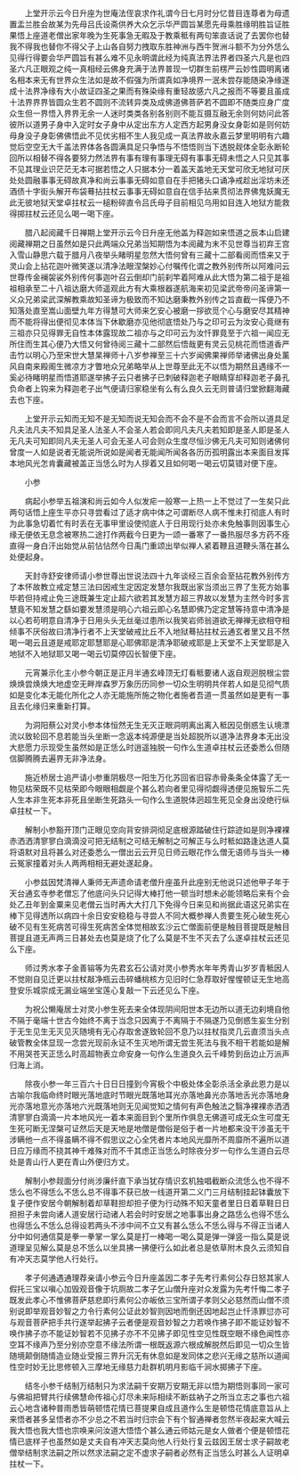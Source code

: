 <!-- { "loadSidebar": true } -->
　　上堂开示云今日升座为世庵法侄哀求作礼谓今日七月时分忆昔目连尊者为母遗置盂兰胜会故某为先母吕氏设斋供养大众乞示华严圆旨某愿先母乘胜缘明胜旨证胜果悟上座道老僧出家年晚为生死事急无暇及于教乘秪有两句笨直话说了去罢你也替我不得我也替你不得父子上山各自努力拽取东胜神洲与西牛贺洲斗额不为分外恁么见得行得要会华严圆旨有甚么难不见永明谓此经为纯真法界法界者四圣六凡是也四圣六凡正眼观之纯一真相经云佛身充满于法界普现一切群生前楞严云妙性圆明离诸名相本来无有世界众生法如是故不假强为所谓真如净境界一泯未尝存能随染净缘遂成十法界净缘有大小故证四圣之果而有殊染缘有重轻故感六凡之报而不等要且虽成十法界界界皆圆众生若不圆则不流转异类及成佛道佛菩萨若不圆即不随类应身广度众生但一界悟入界界无余一人迷时类类各别各别则不能互摄互融无余则何妨问此答彼所以道男子身中入定时女子身中从定出东方人定西方起男身没女身彰如是则何妨母身没子身彰佛佛悟此不见优劣相不生人我见成一真法界故永嘉云梦里明明有六趣觉后空空无大千盖法界体各各圆满具足只争悟与不悟悟则当下透脱觌体全彰永断轮回所以相替不得各要努力然法界有事有理有事理无碍有事事无碍未悟之人只见其事不见其理业识茫茫无本可据若悟之人只据本分一着盖天盖地无天堂可欣无地狱可厌处处圆融事事无碍故真净和尚云事事无碍如意自在手把猪头口诵净戒趁出淫坊未还酒债十字街头解开布袋蓦拈拄杖云事事无碍如意自在信手拈来贯彻法界佛鬼妖魔无此无彼地狱天堂卓拄杖云一槌粉碎直令吕氏母子目前相见乌用如目连入地狱方能救得掷拄杖云还见么喝一喝下座。

　　腊八起阅藏千日禅期上堂开示云今日升座无他盖为释迦如来悟道之辰本山启建阅藏禅期之日虽然如是只此两端众兄弟当知期悟为本阅藏为末不见世尊当初弃王宫入雪山静思六载于腊月八夜举头睹明星忽然大悟何曾有三藏十二部看阅而悟来又于灵山会上拈花迦叶微笑遂以清净法眼涅槃妙心付嘱传化谓之教外别传所以阿难问云世尊传金襕袈裟外别传何事迦叶召云倒却门前刹竿着阿难从此大悟为第二祖于是祖祖相承至二十八祖达磨大师遥观此方有大乘根器遂航海来初见梁武帝帝问圣谛第一义众兄弟梁武深解教乘故知圣谛为极致而不知达磨秉教外别传之旨直截一挥便乃不知落处直至嵩山面壁九年方得慧可大师来乞安心被磨一拶欲觅个心与磨安尽其精神而不能将得出便彻见本体当下休歇磨亦见他彻底悟处乃与之印可云为汝安心竟继有三祖亦只见得罪无自性本体露现故二祖亦与之印可云为汝忏罪竟至于六祖一闻应无所住而生其心便乃大悟又何曾待阅三藏十二部然后悟哉更有灵云见桃花而悟道香严击竹以明心乃至宋世大慧杲禅师十八岁参禅至三十六岁闻佛果禅师举诸佛出身处薰风自南来殿阁生微凉方才瞥地众兄弟略举从上世尊至此无不以悟为期然且遇缘不一奚必待睹明星而悟道耶遂举拂子云只者拂子已刺破释迦老子眼睛穿却释迦老子鼻孔负命者上钩来为释迦老子出气便请归家稳坐有么有么良久云无则普请归堂掀翻海藏去也下座。

　　上堂开示云知而无知不是无知而说无知会而不会不是不会而言不会所以道具足凡夫法凡夫不知具足圣人法圣人不会圣人若会即同凡夫凡夫若知即是圣人即是圣人无凡夫可知即同凡夫无圣人可会无圣人可会则众生度尽恒沙佛无凡夫可知则诸佛何曾度一人如是说者无能说所说如是闻者无能闻所闻各各历历孤明露出本来面目发挥本地风光怎肯囊藏被盖正当恁么时为人拶着又且如何喝一喝云切莫错对便下座。

　　小参

　　病起小参举五祖演和尚云如今人似发疟一般寒一上热一上不觉过了一生矣只此两句话悟上座生平亦只寻尝看过了适才病中体之可谓断尽人病不惟未打彻底人有时为此事急切着忙有时丢在无事甲里设使彻底人于日用现行处亦未免触事则因事生心缘无便依无息念被寒热二途打作两截今日更为一颂一番寒了一番热服尽多方药不痊直得一身白汗出始觉从前怗怗然今日禹门重颂出举似禅人紧着鞭且道鞭头落在甚么处便起身。

　　天封寺舒安律师请小参世尊出世说法四十九年谈经三百余会至拈花教外别传方了本怀故教立戒定慧三法曰因戒生定因定发慧尔我既出家当须出三界了生死方始事毕若但持戒止免三途既兼生定止超六欲若其发慧方超三界故以发慧为主然今时多言慧竟不知发慧之繇如要发慧须是明心六祖云即心名慧即佛乃定定慧等持意中清净是以心若苟明意自清净于日用头头无丝毫过患所以我笑岩师翁道欲无禅禅无欲相夺相倾事不厌俗故曰清净行者不上天堂破戒比丘不入地狱蓦拈拄杖云通玄者里又且不然喝一喝云且道是戒耶定耶慧耶是心耶佛耶是清净耶破戒耶是上天堂不上天堂耶是入地狱不入地狱耶又喝一喝云切莫停囚长智便下座。

　　元宵兼示化主小参今朝正是正月半通玄峰顶无灯看秪要诸人返自观迥脱根尘尝焕焕尝焕焕大地虚空无畔岸森罗万象历历同参一切众生明明共伴若人如是见彻气质如是变化本无能化所化之人亦无能施所施之物化者施者吾道一贯虽然如是更有一事且去化缘归来重新打算。

　　为洞阳蔡公对灵小参本体恒然无生无灭正眼洞明离出离入秪因见倒惑生认境漂流以致轮回不息若能当头坐断一念返本纯源便是当处超脱所以道净法界身本无出没大悲愿力示现受生虽然如是正恁么时逍遥独脱一句作么生道卓拄杖云还委悉么但随信脚腾腾去遍界无非净法身。

　　施近桥居士追严请小参重阴极尽一阳生万化苏回省旧容赤骨条条全体露了无一物见枯荣既不见枯荣即今眼眼相觑是个甚么若向者里见得彻觑得透便见施智乐二先人生本非生死本非死且坐断生死路头一句作么生道脱体迥超生死见全身出没绝行纵卓拄杖一下。

　　解制小参豁开顶门正眼见空向背安排洞彻足底根源踏破住行踪迹如是则净裸裸赤洒洒清寥寥白滴滴没可把无结制之可结无解制之可解正与么时秪如路逢达道人莫将语默对且将甚么对还委悉么一僧出云云开见日师云眼花作么僧无语师与当头一棒云冤家撞着对头人两两相相无避处遂起身。

　　小参兹因梵清禅人秉师无声遗命请老僧升座虽升此座别无他说只述他甲子年于天台通玄寺参老僧忘了他底问头只记得大棒打他一顿当时想未必能领略后来有个会处乙丑年到金粟来见老僧云当时再大大打几下免得今日来见和尚据此语这兄弟实在棒下见得透所以病四十余日安安稳稳与寻尝人不同大概参禅人贵要生死心破生死心破不见有生死病苦可得生死病苦全体觉相故玄沙云亡僧面前便是触目菩提既是触目菩提且道无声两三日甚处去也莫是烧了化了么莫是不生不灭去了么遂卓拄杖云还见么下座。

　　师过秀水孝子金善镕等为先君玄石公请对灵小参秀水年年秀青山岁岁青秪因人不觉刚自见迁更以拄杖敲净瓶云击碎蟠桃核方见旧时仁急荐取好惺惺顿证无生地高登安乐城崇成无漏业端坐宝莲心复敲一下云还见么下座。

　　为祝公懒庵居士对灵小参生死去来全体现阴间阳世本无边所以道无边刹境自他不隔于毫端十世古今始终不离于当念只因离于不离隔于不隔遂乃见倒惑生妄生分别于无生见生无灭见灭随境有无心存取舍遂致轮回不息乃以拄杖指灵几云直须当头点破管教全体显现一念尝光现前永证不生灭地所谓无尝生死法与我不相干若能如是解不用哭苍天正恁么时高超物表立命安身一句作么生道良久云千峰势到岳边止万派声归海上消。

　　除夜小参一年三百六十日日日撞到今宵极个中极处体全彰杀活全承此恩力是以古喻尔我临命终时眼光落地底时节眼光既落地耳光亦落地鼻光亦落地舌光亦落地身光亦落地意光亦落地六光既落地则无见闻觉知之情何有声色触法之翳净裸裸赤洒洒清寥寥白滴滴一片本地风光一着本来面目到个里所作俱息无佛道可成无众生可度无生死可断无涅槃可证然后天是天地是地僧是僧俗是俗于者一片地都来没干涉虽无干涉瞒他一点不得虽瞒不得不假思议之心全凭者片本地风光靡所不周靡所不遍所以道日应万缘而不挠其神千难殊对而不千其虑正当恁么时除夜分岁一句作么生道白云尽处是青山行人更在青山外便归方丈。

　　解制小参觌面分付尚涉廉纤直下承当犹存情识玄机独唱截断众流恁么也不得不恁么也不得恁么不恁么总不得事不获已放一线道开第二义门三月结制挂起钵囊放下复子便作安居今朝解制着却草鞋担却担子便为行动殊不知天童者里日日着草鞋日日担担子未尝向诸人道安居行动诸人若会时时安居之地事事出身之路恁么也得不恁么也得恁么不恁么总得设若两头不涉中间不立又有甚么恁么不恁么得与不得正当诸人分中如何通信莫是拳一拳掌一掌么莫是打一棒喝一喝么莫是弹一弹竖一指么莫是说道理呈见解么莫是总不恁么以坐具拂一拂便行么如此者总是依草附木良久云须知自有冲天志莫学他人行处行。

　　孝子何通遇通理荐亲请小参云今日升座盖因二孝子先考行素何公存日怒其家人假托三宝以嗔心加毁观音像于坑厕故二孝子乞山僧升座对众发露为先考忏悔二孝子既发此孝心不惟佛菩萨慈悲即行素何公亦皈依三宝所谓子孝则父必慈然而山僧不须别说即举观音妙智之力令行素何公证此妙智则因地而倒还因地起岂止忏涤罪愆亦可与观音菩萨把手共行遂举起拂子云者便是观音妙智之力若唤作拂子即不能证妙智不唤作拂子亦不能证妙智若不见拂子亦不不见拂子即见性空见性既空眼不缘色闻性亦空耳不缘声乃至分别亦空意不缘法所谓一根既返源六根成解脱然后即见一切众生皆随境颠倒随情造业随业受报三界升沉无有休息如是发同体之悲兴无缘之慈所以道闻性空时妙无比思修顿入三摩地无缘慈力赴群机明月影临千涧水掷拂子下座。

　　结冬小参千结制万结制只为求法嗣千安期万安期无非以悟为期悟则事同一家可与佛祖把臂共行续佛慧命传祖心灯尽未来际相续不断兹衲子之所当立志之事也六祖云心地含诸种普雨悉皆萌顿悟花情已菩提果自成且道作么生是顿悟花情底意旨从上来悟者甚多呈悟者亦不少总之不若当时归宗会下有个智通禅者忽然半夜起来大喊云我大悟也我大悟也宗唤来问汝道大悟悟个甚么通云师姑元是女人做者个便是顿悟花情已底样子也虽然如是丈夫自有冲天志莫向他人行处行复云兹因王居士求子嗣故老僧举结制求法嗣之所以然求法嗣之定不虚求子嗣者必然有正当恁么时甚么人证明卓拄杖一下。

